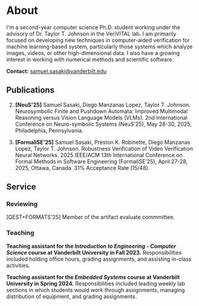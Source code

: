 # About
I'm a second-year computer science Ph.D. student working under the advisory of Dr. Taylor T. Johnson in the VeriVITAL lab. I am primarily focused on developing new techniques in computer-aided verification for machine learning-based system, particularly those systems which analyze images, videos, or other high-dimensional data. I also have a growing interest in working with numerical methods and scientific software.

**Contact:** samuel.sasaki@vanderbilt.edu

## Publications
2. **[NeuS'25]** Samuel Sasaki, Diego Manzanas Lopez, Taylor T. Johnson. Neurosymbolic Finite and Pushdown Automata: Improved Multimodal Reasoning versus Vision Language Models (VLMs). 2nd International Conference on Neuro-symbolic Systems (NeuS'25), May 28-30, 2025, Philadelphia, Pennsylvania.

1. **[FormaliSE'25]** Samuel Sasaki, Preston K. Robinette, Diego Manzanas Lopez, Taylor T. Johnson. Robustness Verification of Video Verification Neural Networks. 2025 IEEE/ACM 13th International Conference on Formal Methods in Software Engineering (FormaliSE'25), April 27-28, 2025, Ottawa, Canada. 31% Acceptance Rate (15/48).

## Service

### Reviewing
[QEST+FORMATS'25] Member of the artifact evaluate commmittee.

### Teaching
**Teaching assistant for the *Introduction to Engineering - Computer Science* course at Vanderbilt University in Fall 2023.** Responsibilities included holding office hours, grading assignments, and assisting in-class activities.

**Teaching assistant for the *Embedded Systems* course at Vanderbilt University in Spring 2024.** Responsibilities included leading weekly lab sections in which students would work through assignments, managing distribution of equipment, and grading assignments.

<!-- ### Reviewing
... -->


